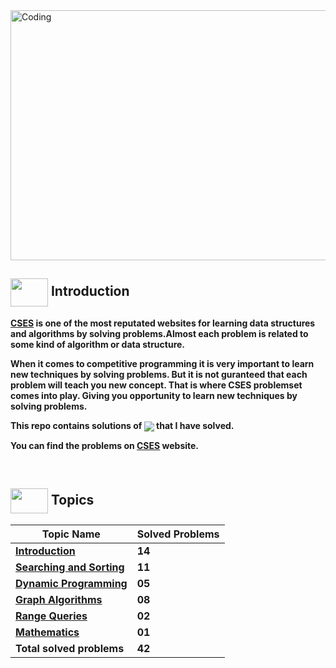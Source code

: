<img alt="Coding" width="800px" height="400px" src="https://cdn.dribbble.com/users/1959912/screenshots/6464044/content_creator_dribbble.gif">

## <img src = "https://cdn.dribbble.com/users/1138721/screenshots/10809828/media/478d32b2e65c8c3194b7f2154e179231.gif" align = "center" width = "60px" height = "45px"> Introduction

**[CSES](https://cses.fi/problemset/) is one of the most reputated websites for learning data structures and algorithms by solving problems.Almost each problem is related to some kind of algorithm or data structure.**

**When it comes to competitive programming it is very important to learn new techniques by solving problems. But it is not guranteed that each problem will teach you new concept. That is where CSES problemset comes into play. Giving you opportunity to learn new techniques by solving problems.**

**This repo contains solutions of <a href = "https://cses.fi/problemset/"><img align = "center" src = "https://img.shields.io/badge/CSES Problemset-%23E60023.svg?"></a> that I have solved.**

**You can find the problems on [CSES](https://cses.fi/problemset/) website.**

<br>

## <img src = "https://cdn.dribbble.com/users/2493316/screenshots/14030448/media/8b87a18633c28586e4a315bcdaab031b.gif" align = "center" width = "60px" height = "40px"> Topics

|Topic Name|Solved Problems|
|----------|---------------|
|[**Introduction**](https://github.com/khalid586/CSES-Problemset-Solutions/tree/main/1.Intoductory)| **14**|
|[**Searching and Sorting**](https://github.com/khalid586/CSES-Problemset-Solutions/tree/main/2.Sorting%20and%20Searching)|**11**|
|[**Dynamic Programming**](https://github.com/khalid586/CSES-Problemset-Solutions/tree/main/3.Dynamic%20Programming)|**05**|
|[**Graph Algorithms**](https://github.com/khalid586/CSES-Problemset-Solutions/tree/main/4.Graph%20Algorithms)|**08**|
|[**Range Queries**](https://github.com/khalid586/CSES-Problemset-Solutions/tree/main/5.Range%20Queries)|**02**|
|[**Mathematics**](https://github.com/khalid586/CSES-Problemset-Solutions/tree/main/7.Mathematics)|**01**|
|**Total solved problems**|**42**|
